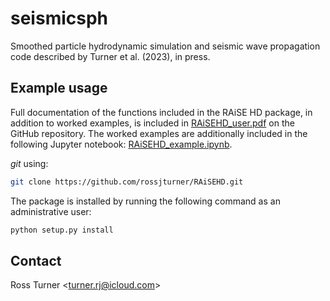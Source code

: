 # seismicsph

Smoothed particle hydrodynamic simulation and seismic wave propagation code described by Turner et al. (2023), in press.

## Example usage

Full documentation of the functions included in the RAiSE HD package, in addition to worked examples, is included in [RAiSEHD_user.pdf](https://github.com/rossjturner/RAiSEHD/blob/main/RAiSEHD_user.pdf) on the GitHub repository. The worked examples are additionally included in the following Jupyter notebook: [RAiSEHD_example.ipynb](https://github.com/rossjturner/RAiSEHD/blob/main/RAiSEHD_example.ipynb).

_git_ using:

```bash
git clone https://github.com/rossjturner/RAiSEHD.git
```

The package is installed by running the following command as an administrative user:

```bash
python setup.py install
```

## Contact

Ross Turner <<turner.rj@icloud.com>>
